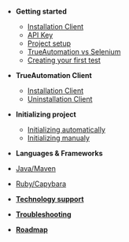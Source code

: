 * **Getting started**
  * [Installation Client](/getting-started/installation.md)
  * [API Key](/getting-started/api-key.md)
  * [Project setup](/getting-started/project-setup.md)
  * [TrueAutomation vs Selenium](/getting-started/trueautomation-vs-selenium.md)
  * [Creating your first test](/getting-started/creating-your-first-test.md)


* **TrueAutomation Client**
  * [Installation Client](/client/installation-client.md)
  * [Uninstallation Client](/client/uninstallation-client.md)


* **Initializing project**
  * [Initializing automatically](/initializing/initializing-automatically.md)
  * [Initializing manualy](/initializing/initializing-manually.md)


*  **Languages & Frameworks**
 * [Java/Maven](/languages-frameworks/java-maven.md)
 * [Ruby/Capybara](/languages-frameworks/ruby-capybara.md)


* [**Technology support**](/support/technology-support.md)
* [**Troubleshooting**](/support/troubleshooting.md)
* [**Roadmap**](/support/roadmap.md)

